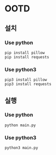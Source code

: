 # OOTD

## 설치
### Use python
```
pip install pillow
pip install requests
```

### Use python3
```
pip3 install pillow
pip3 install requests
```
## 실행
### Use python
```
python main.py
```

### Use python3
```
python3 main.py
```